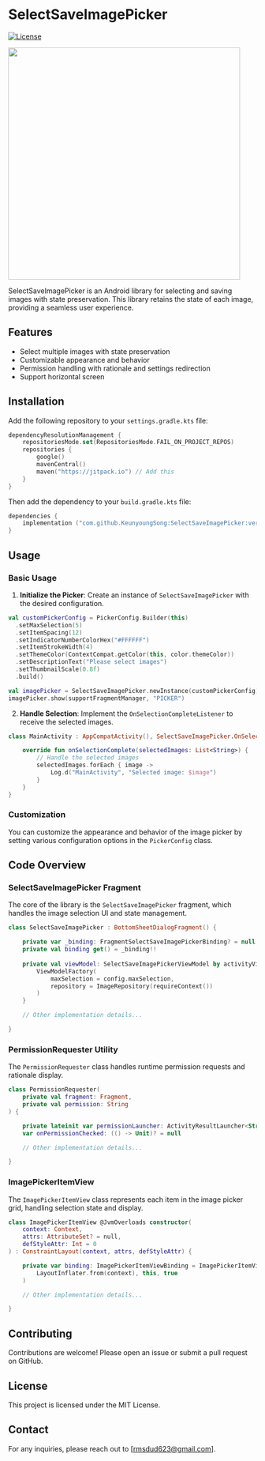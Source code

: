 # SelectSaveImagePicker

[![License](https://img.shields.io/badge/license-MIT-blue.svg)](LICENSE)

<img src="https://github.com/KeunyoungSong/SelectSaveImagePicker/assets/84883277/246bf62e-2761-4469-9d08-89faffc4c866" height="470"/>

SelectSaveImagePicker is an Android library for selecting and saving images with state preservation. This library retains the state of each image, providing a seamless user experience.

## Features

- Select multiple images with state preservation
- Customizable appearance and behavior
- Permission handling with rationale and settings redirection
- Support horizontal screen

## Installation

Add the following repository to your `settings.gradle.kts` file:

```kts
dependencyResolutionManagement {
    repositoriesMode.set(RepositoriesMode.FAIL_ON_PROJECT_REPOS)
    repositories {
        google()
        mavenCentral()
        maven("https://jitpack.io") // Add this
    }
}
```

Then add the dependency to your `build.gradle.kts` file:

```kts
dependencies {
	implementation ("com.github.KeunyoungSong:SelectSaveImagePicker:version")
}
```

## Usage

### Basic Usage

1. **Initialize the Picker**: Create an instance of `SelectSaveImagePicker` with the desired configuration.

```kotlin
val customPickerConfig = PickerConfig.Builder(this)
  .setMaxSelection(5)
  .setItemSpacing(12)
  .setIndicatorNumberColorHex("#FFFFFF")
  .setItemStrokeWidth(4)
  .setThemeColor(ContextCompat.getColor(this, color.themeColor))
  .setDescriptionText("Please select images")
  .setThumbnailScale(0.8f)
  .build()

val imagePicker = SelectSaveImagePicker.newInstance(customPickerConfig)
imagePicker.show(supportFragmentManager, "PICKER")
```

2. **Handle Selection**: Implement the `OnSelectionCompleteListener` to receive the selected images.

```kotlin
class MainActivity : AppCompatActivity(), SelectSaveImagePicker.OnSelectionCompleteListener {

    override fun onSelectionComplete(selectedImages: List<String>) {
        // Handle the selected images
        selectedImages.forEach { image ->
            Log.d("MainActivity", "Selected image: $image")
        }
    }
}
```

### Customization

You can customize the appearance and behavior of the image picker by setting various configuration options in the `PickerConfig` class.

## Code Overview

### SelectSaveImagePicker Fragment

The core of the library is the `SelectSaveImagePicker` fragment, which handles the image selection UI and state management.

```kotlin
class SelectSaveImagePicker : BottomSheetDialogFragment() {

    private var _binding: FragmentSelectSaveImagePickerBinding? = null
    private val binding get() = _binding!!
    
    private val viewModel: SelectSaveImagePickerViewModel by activityViewModels {
        ViewModelFactory(
            maxSelection = config.maxSelection,
            repository = ImageRepository(requireContext())
        )
    }

    // Other implementation details...

}
```

### PermissionRequester Utility

The `PermissionRequester` class handles runtime permission requests and rationale display.

```kotlin
class PermissionRequester(
    private val fragment: Fragment,
    private val permission: String
) {

    private lateinit var permissionLauncher: ActivityResultLauncher<String>
    var onPermissionChecked: (() -> Unit)? = null

    // Other implementation details...

}
```

### ImagePickerItemView

The `ImagePickerItemView` class represents each item in the image picker grid, handling selection state and display.

```kotlin
class ImagePickerItemView @JvmOverloads constructor(
    context: Context,
    attrs: AttributeSet? = null,
    defStyleAttr: Int = 0
) : ConstraintLayout(context, attrs, defStyleAttr) {

    private var binding: ImagePickerItemViewBinding = ImagePickerItemViewBinding.inflate(
        LayoutInflater.from(context), this, true
    )

    // Other implementation details...

}
```

## Contributing

Contributions are welcome! Please open an issue or submit a pull request on GitHub.

## License

This project is licensed under the MIT License.

## Contact

For any inquiries, please reach out to [rmsdud623@gmail.com].
